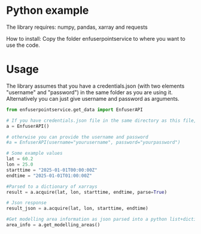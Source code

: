 # Python example

The library requires: numpy, pandas, xarray and requests

How to install: Copy the folder enfuserpointservice to where you want to use the code.

# Usage

The library assumes that you have a credentials.json (with two elements "username" and "password") in the same folder as you are using it. Alternatively you can just give username and password as arguments.

```python
from enfuserpointservice.get_data import EnfuserAPI

# If you have credentials.json file in the same directory as this file, you can use the default constructor
a = EnfuserAPI()

# otherwise you can provide the username and password
#a = EnfuserAPI(username="yourusername", password="yourpassword")

# Some example values
lat = 60.2
lon = 25.0
starttime = "2025-01-01T00:00:00Z"
endtime = "2025-01-01T01:00:00Z"

#Parsed to a dictionary of xarrays
result = a.acquire(lat, lon, starttime, endtime, parse=True)

# Json response
result_json = a.acquire(lat, lon, starttime, endtime)

#Get modelling area information as json parsed into a python list+dictionary
area_info = a.get_modelling_areas()
```

